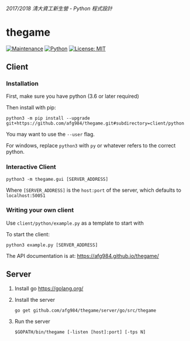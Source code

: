 ###### 2017/2018 清大資工新生營 - Python 程式設計
# thegame
[![Maintenance](https://img.shields.io/maintenance/yes/2018.svg)]()
[![Python](https://img.shields.io/badge/Python-3.6-brightgreen.svg)](https://www.python.org/downloads/)
[![License: MIT](https://img.shields.io/badge/License-MIT-yellow.svg)](https://opensource.org/licenses/MIT)

## Client

### Installation

First, make sure you have python (3.6 or later required)

Then install with pip:

```
python3 -m pip install --upgrade git+https://github.com/afg984/thegame.git#subdirectory=client/python
```

You may want to use the `--user` flag.

For windows, replace `python3` with `py` or whatever refers to the correct python.

### Interactive Client

```
python3 -m thegame.gui [SERVER_ADDRESS]
```

Where `[SERVER_ADDRESS]` is the `host:port` of the server, which defaults to `localhost:50051`

### Writing your own client

Use `client/python/example.py` as a template to start with

To start the client:

```
python3 example.py [SERVER_ADDRESS]
```

The API documentation is at: https://afg984.github.io/thegame/

## Server

1. Install go https://golang.org/

2. Install the server

   ```
   go get github.com/afg984/thegame/server/go/src/thegame
   ```

3. Run the server

   ```
   $GOPATH/bin/thegame [-listen [host]:port] [-tps N]
   ```
